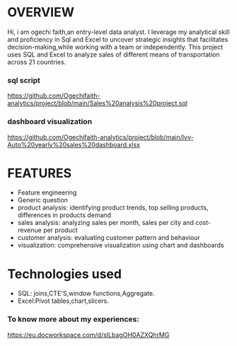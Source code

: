 # OVERVIEW
Hi, i am ogechi faith,an entry-level data analyst.
I leverage  my analytical skill and proficiency in Sql and Excel to uncover strategic insights that facilitates decision-making,while working with a team or independently.
This project uses SQL and Excel to analyze sales of different means of transportation across 21 countries.

### sql script
https://github.com/Ogechifaith-analytics/project/blob/main/Sales%20analysis%20project.sql
 ### dashboard visualization
https://github.com/Ogechifaith-analytics/project/blob/main/Ivy-Auto%20yearly%20sales%20dashboard.xlsx

# FEATURES
- Feature engineering
- Generic question 
- product analysis: identifying product trends, top selling products, differences in products demand
- sales analysis: analyzing sales per month, sales per city and cost-revenue per product
- customer analysis: evaluating customer pattern and behaviour
- visualization: comprehensive visualization using chart and dashboards

 # Technologies used
  - SQL: joins,CTE'S,window functions,Aggregate.
  - Excel:Pivot tables,chart,slicers.

### To  know more about my experiences: 
https://eu.docworkspace.com/d/sILbagOH0AZXQhrMG

